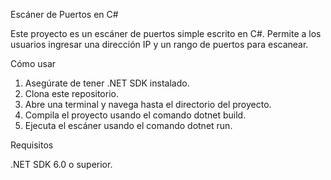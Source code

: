 Escáner de Puertos en C#

Este proyecto es un escáner de puertos simple escrito en C#. Permite a los usuarios ingresar una dirección IP y un rango de puertos para escanear.

Cómo usar

1. Asegúrate de tener .NET SDK instalado.
2. Clona este repositorio.
3. Abre una terminal y navega hasta el directorio del proyecto.
4. Compila el proyecto usando el comando dotnet build.
5. Ejecuta el escáner usando el comando dotnet run.

Requisitos

.NET SDK 6.0 o superior.
